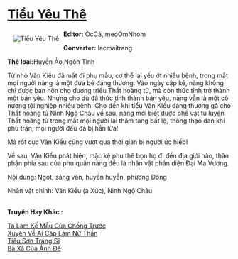 <a href="https://utruyen.com/truyen/tieu-yeu-the/19476/" title="Tiểu Yêu Thê"><h1>Tiểu Yêu Thê</h1></a><div style="display:table"><img align="right" style="float: left; padding: 10px;" src="https://utruyen.com/images/story/200x260/tieu-yeu-the.jpg" alt="Tiểu Yêu Thê"><b>Editor:</b> ÓcCá, meoOmNhom<p></p><b>Converter:</b> lacmaitrang<p></p><b>Thể loại:</b>Huyền Ảo,Ngôn Tình<p></p>Từ nhỏ Văn Kiều đã mất đi phụ mẫu, cơ thể lại yếu ớt nhiều bệnh, trong mắt mọi người nàng là một đứa bé đáng thương. Vào ngày cập kê, nàng không chỉ được ban hôn cho đương triều Thất hoàng tử, mà còn thức tỉnh trở thành một bán yêu. Nhưng cho dù đã thức tỉnh thành bán yêu, nàng vẫn là một cô nương tội nghiệp nhiều bệnh. Cho đến khi tiểu Văn Kiều đáng thương gả cho Thất hoàng tử Ninh Ngộ Châu về sau, nàng mới biết được phế vật tu luyện Thất hoàng tử trong mắt mọi người lại thâm tàng bất lộ, thông thạo đan khí phù trận, mọi người đều đã bị hắn lừa!<p></p>Mà rốt cục Văn Kiều cũng vượt qua thời gian bị người ức hiếp!<p></p>Về sau, Văn Kiều phát hiện, mặc kệ phu thê bọn họ đi đến địa giới nào, thân phận phía sau của phu quân nàng đều là nhân vật phản diện Đại Ma Vương.<p></p>Nội dung: Ngọt, sảng văn, huyền huyễn, phương Đông<p></p>Nhân vật chính: Văn Kiều (a Xúc), Ninh Ngộ Châu</div><p><br><b>Truyện Hay Khác :</b></p><a href="https://utruyen.com/truyen/ta-lam-ke-mau-cua-chong-truoc/19112/" alt="Ta Làm Kế Mẫu Của Chồng Trước">Ta Làm Kế Mẫu Của Chồng Trước</a><br/><a href="https://github.com/quanluxury/ngontinhhot/tree/master/truyenhay/19539/" alt="Xuyên Về Ai Cập Làm Nữ Thần">Xuyên Về Ai Cập Làm Nữ Thần</a><br/><a href="https://github.com/quanluxury/ngontinhhot/tree/master/truyenhay/20576/" alt="Tiêu Sơn Tráng Sĩ">Tiêu Sơn Tráng Sĩ</a><br/><a href="https://github.com/quanluxury/ngontinhhot/tree/master/truyenhay/18976/" alt="Bà Xã Của Ảnh Đế">Bà Xã Của Ảnh Đế</a><br/>